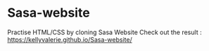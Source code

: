 # Sasa-website
Practise HTML/CSS by cloning Sasa Website
Check out the result : https://kellyvalerie.github.io/Sasa-website/
